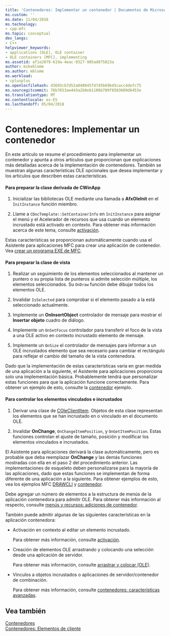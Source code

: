 ```yaml
---
title: 'Contenedores: Implementar un contenedor | Documentos de Microsoft'
ms.custom: ''
ms.date: 11/04/2016
ms.technology:
- cpp-mfc
ms.topic: conceptual
dev_langs:
- C++
helpviewer_keywords:
- applications [OLE], OLE container
- OLE containers [MFC], implementing
ms.assetid: af1e2079-619a-4eac-9327-985ad875823a
author: mikeblome
ms.author: mblome
ms.workload:
- cplusplus
ms.openlocfilehash: d3693cb7d52a048045f4745b69b45cacc4defc75
ms.sourcegitcommit: 76b7653ae443a2b8eb1186b789f8503609d6453e
ms.translationtype: MT
ms.contentlocale: es-ES
ms.lasthandoff: 05/04/2018
---
```

# <a name="containers-implementing-a-container"></a>Contenedores: Implementar un contenedor
En este artículo se resume el procedimiento para implementar un contenedor y apunta a otros artículos que proporcionan que explicaciones más detalladas acerca de la implementación de contenedores. También se muestran algunas características OLE opcionales que desea implementar y los artículos que describen estas características.  
  
#### <a name="to-prepare-your-cwinapp-derived-class"></a>Para preparar la clase derivada de CWinApp  
  
1.  Inicializar las bibliotecas OLE mediante una llamada a **AfxOleInit** en el `InitInstance` función miembro.  
  
2.  Llame a `CDocTemplate::SetContainerInfo` en `InitInstance` para asignar el menú y el Acelerador de recursos que usa cuando un elemento incrustado está activado en contexto. Para obtener más información acerca de este tema, consulte [activación](../mfc/activation-cpp.md).  
  
 Estas características se proporcionan automáticamente cuando usa el Asistente para aplicaciones MFC para crear una aplicación de contenedor. Vea [crear un programa EXE de MFC](../mfc/reference/mfc-application-wizard.md).  
  
#### <a name="to-prepare-your-view-class"></a>Para preparar la clase de vista  
  
1.  Realizar un seguimiento de los elementos seleccionados al mantener un puntero o su propia lista de punteros si admite selección múltiple, los elementos seleccionados. Su `OnDraw` función debe dibujar todos los elementos OLE.  
  
2.  Invalidar `IsSelected` para comprobar si el elemento pasado a la está seleccionado actualmente.  
  
3.  Implemente un **OnInsertObject** controlador de mensaje para mostrar el **Insertar objeto** cuadro de diálogo.  
  
4.  Implemente un `OnSetFocus` controlador para transferir el foco de la vista a una OLE activo en contexto incrustado elemento de mensaje.  
  
5.  Implemente un `OnSize` el controlador de mensajes para informar a un OLE incrustados elemento que sea necesario para cambiar el rectángulo para reflejar el cambio del tamaño de la vista contenedora.  
  
 Dado que la implementación de estas características varía en gran medida de una aplicación a la siguiente, el Asistente para aplicaciones proporciona solo una implementación básica. Probablemente tendrá que personalizar estas funciones para que la aplicación funcione correctamente. Para obtener un ejemplo de esto, consulte la [contenedor](../visual-cpp-samples.md) ejemplo.  
  
#### <a name="to-handle-embedded-and-linked-items"></a>Para controlar los elementos vinculados e incrustados  
  
1.  Derivar una clase de [COleClientItem](../mfc/reference/coleclientitem-class.md). Objetos de esta clase representan los elementos que se han incrustado en o vinculado en el documento OLE.  
  
2.  Invalidar **OnChange**, `OnChangeItemPosition`, y `OnGetItemPosition`. Estas funciones controlan el ajuste de tamaño, posición y modificar los elementos vinculados e incrustados.  
  
 El Asistente para aplicaciones derivará la clase automáticamente, pero es probable que deba reemplazar **OnChange** y las demás funciones mostradas con ella en el paso 2 del procedimiento anterior. Las implementaciones de esqueleto deben personalizarse para la mayoría de las aplicaciones, dado que estas funciones se implementan de forma diferente de una aplicación a la siguiente. Para obtener ejemplos de esto, vea los ejemplos MFC [DRAWCLI](../visual-cpp-samples.md) y [contenedor](../visual-cpp-samples.md).  
  
 Debe agregar un número de elementos a la estructura de menús de la aplicación contenedora para admitir OLE. Para obtener más información al respecto, consulte [menús y recursos: adiciones de contenedor](../mfc/menus-and-resources-container-additions.md).  
  
 También puede admitir algunas de las siguientes características en la aplicación contenedora:  
  
-   Activación en contexto al editar un elemento incrustado.  
  
     Para obtener más información, consulte [activación](../mfc/activation-cpp.md).  
  
-   Creación de elementos OLE arrastrando y colocando una selección desde una aplicación de servidor.  
  
     Para obtener más información, consulte [arrastrar y colocar (OLE)](../mfc/drag-and-drop-ole.md).  
  
-   Vínculos a objetos incrustados o aplicaciones de servidor/contenedor de combinación.  
  
     Para obtener más información, consulte [contenedores: características avanzadas](../mfc/containers-advanced-features.md).  
  
## <a name="see-also"></a>Vea también  
 [Contenedores](../mfc/containers.md)   
 [Contenedores: Elementos de cliente](../mfc/containers-client-items.md)

